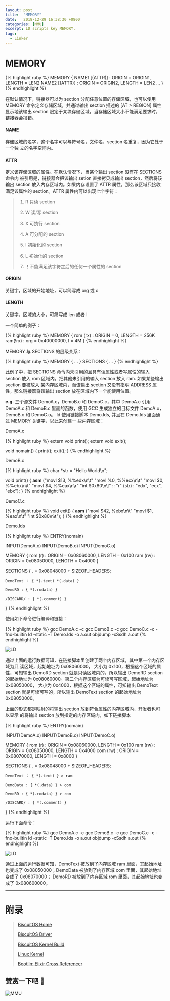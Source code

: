 ```yaml
---
layout: post
title:  "MEMORY"
date:   2018-12-29 16:38:30 +0800
categories: [MMU]
excerpt: LD scripts key MEMORY.
tags:
  - Linker
---
```


# MEMORY

{% highlight ruby %}
MEMORY {
    NAME1 [(ATTR)] : ORIGIN = ORIGIN1, LENGTH = LEN2
    NAME2 [(ATTR)] : ORIGIN = ORIGIN2, LENGTH = LEN2
    ...
}
{% endhighlight %}

在默认情况下，链接器可以为 section 分配任意位置的存储区域，也可以使用 MEMORY 
命令定义存储区域，并通过输出 section 描述的 [AT > REGION] 属性显示地该输出 
section 限定于某块存储区域，当存储区域大小不能满足要求时，链接器会报错。

#### NAME

存储区域的名字，这个名字可以与符号名，文件名，section 名重复，因为它处于一个独
立的名字空间内。

#### ATTR

定义该存储区域的属性。在默认情况下，当某个输出 section 没有在 SECTIONS 命令内
被引用是，链接器会把该输出 setion 直接拷贝成输出 section，然后将该输出 
section 放入内存区域内。如果内存设置了 ATTR 属性，那么该区域只接收满足该属性的 
section。ATTR 属性内可以出现七个字符：

> 1. R 只读 section
>
> 2. W 读/写 section
>
> 3. X 可执行 section
>
> 4. A 可分配的 section
>
> 5. I 初始化的 section
>
> 6. L 初始化的 section
>
> 7. ！不能满足该字符之后的任何一个属性的 section

#### ORIGIN

关键字，区域的开始地址，可以简写成 org 或 o

#### LENGTH

关键字，区域的大小，可简写成 len 或者 l

一个简单的例子：

{% highlight ruby %}
MEMORY
{
    rom (rx) : ORIGIN = 0, LENGTH = 256K
    ram(!rx) : org = 0x40000000, l = 4M
}
{% endhighlight %}

MEMORY 与 SECTIONS 的层级关系：

{% highlight ruby %}
MEMORY { ... }
SECTIONS { ... }
{% endhighlight %}

此例子中，把 SECTIONS 命令内未引用的且具有读属性或者写属性的输入 section 放入
rom 区域内，把其他未引用的输入 section 放入 ram. 如果某些输出 section 要被放入
某内存区域内，而该输出 section 又没有指明 ADDRESS 属性，那么链接器将该输出 
section 放在区域内下一个能使用位置。

**e.g.** 三个源文件 DemoA.c，DemoB.c 和 DemoC.c，其中 DemoA.c 引用 DemoA.c 和 
DemoB.c 里面的函数，使用 GCC 生成独立的目标文件 DemoA.o，DemoB.o 和 DemoC.o。
ld 使用链接脚本 Demo.lds, 并且在 Demo.lds 里面通过 MEMORY 关键字，以此来创建一
些内存区域：

DemoA.c

{% highlight ruby %}
extern void print();
extern void exit();

void nomain()
{
    print();
    exit();
}
{% endhighlight %}

DemoB.c

{% highlight ruby %}
char *str = "Hello World\n";

void print()
{
    __asm__ ("movl $13, %%edx\n\t"
             "movl %0, %%ecx\n\t"
             "movl $0, %%ebx\n\t"
             "movl $4, %%eax\n\r"
             "int $0x80\n\t"
             :: "r" (str) : "edx", "ecx", "ebx");
}
{% endhighlight %}

DemoC.c

{% highlight ruby %}
void exit()
{
    __asm__ ("movl $42, %ebx\n\t"
             "movl $1, %eax\n\t"
             "int $0x80\n\t");
}
{% endhighlight %}

Demo.lds 

{% highlight ruby %}
ENTRY(nomain)

INPUT(DemoA.o)
INPUT(DemoB.o)
INPUT(DemoC.o)

MEMORY
{
    rom (r)   : ORIGIN = 0x08060000, LENGTH = 0x100
    ram (rw)  : ORIGIN = 0x08050000, LENGTH = 0x4000
}

SECTIONS
{
    . = 0x08048000 + SIZEOF_HEADERS;

    DemoText ： { *(.text) *(.data) }

    DemoRD : { *(.rodata) }

    /DISCARD/ : { *(.comment) }
}
{% endhighlight %}

使用如下命令进行编译和链接：

{% highlight ruby %}
gcc DemoA.c -c
gcc DemoB.c -c
gcc DemoC.c -c -fno-builtin
ld -static -T Demo.lds -o a.out
objdump -xSsdh a.out
{% endhighlight %}

![LD](https://raw.githubusercontent.com/EmulateSpace/PictureSet/master/BiscuitOS/kernel/MMU000519.png)

通过上面的运行数据可知，在链接脚本里创建了两个内存区域，其中第一个内存区域为只
读区域，起始地址为 0x08060000， 大小为 0x100，根据这个区域的属性，可知输出 
DemoRD section 就是只读区域内的，所以输出 DemoRD section 的起始地址为 
0x08060000。第二个内存区域为可读可写区域，起始地址为 0x08050000， 大小为 
0x4000，根据这个区域的属性，可知输出 DemoText section 就是可读可写的，所以输出
DemoText section 的起始地址为 0x08050000。

上面的形式都是映射的将输出 section 放到符合属性的内存区域内，开发者也可以显示
的将输出 section 放到指定的内存区域内，如下链接脚本

{% highlight ruby %}
ENTRY(nomain)

INPUT(DemoA.o)
INPUT(DemoB.o)
INPUT(DemoC.o)

MEMORY
{
    rom (r)   : ORIGIN = 0x08060000, LENGTH = 0x100
    ram (rw)  : ORIGIN = 0x08050000, LENGTH = 0x4000
    com (rw)  : ORIGIN = 0x08070000, LENGTH = 0x8000
}

SECTIONS
{
    . = 0x08048000 + SIZEOF_HEADERS;

    DemoText ： { *(.text) } > ram

    DemoData : { *(.data) } > com

    DemoRD : { *(.rodata) } > rom

    /DISCARD/ : { *(.comment) }
}
{% endhighlight %}

运行下面命令：

{% highlight ruby %}
gcc DemoA.c -c
gcc DemoB.c -c
gcc DemoC.c -c -fno-builtin
ld -static -T Demo.lds -o a.out
objdump -xSsdh a.out
{% endhighlight %}

![LD](https://raw.githubusercontent.com/EmulateSpace/PictureSet/master/BiscuitOS/kernel/MMU000520.png)

通过上面的运行数据可知，DemoText 被放到了内存区域 ram 里面，其起始地址也变成了
0x08050000；DemoData 被放到了内存区域 com 里面，其起始地址变成了 0x08070000；
DemoRD 被放到了内存区域 rom 里面，其起始地址也变成了 0x080600000。

-----------------------------------------------

# <span id="附录">附录</span>

> [BiscuitOS Home](https://biscuitos.github.io/)
>
> [BiscuitOS Driver](https://biscuitos.github.io/blog/BiscuitOS_Catalogue/)
>
> [BiscuitOS Kernel Build](https://biscuitos.github.io/blog/Kernel_Build/)
>
> [Linux Kernel](https://www.kernel.org/)
>
> [Bootlin: Elixir Cross Referencer](https://elixir.bootlin.com/linux/latest/source)

## 赞赏一下吧 🙂

![MMU](https://raw.githubusercontent.com/EmulateSpace/PictureSet/master/BiscuitOS/kernel/HAB000036.jpg)
